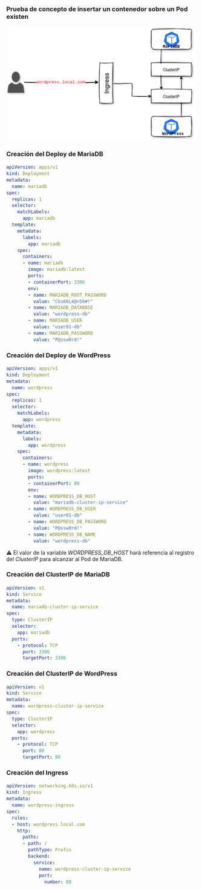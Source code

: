 ### Prueba de concepto de insertar un contenedor sobre un Pod existen
![Descripción de la imagen](https://raw.githubusercontent.com/0x04e1/K8s/refs/heads/main/images/PoC1.png)

### Creación del Deploy de MariaDB

```yaml
apiVersion: apps/v1
kind: Deployment
metadata:
  name: mariadb
spec:
  replicas: 1
  selector:
    matchLabels:
      app: mariadb
  template:
    metadata:
      labels:
        app: mariadb
    spec:
      containers:
      - name: mariadb
        image: mariadb:latest
        ports:
        - containerPort: 3306
        env:
        - name: MARIADB_ROOT_PASSWORD
          value: "CGs66L4@<56#!"
        - name: MARIADB_DATABASE
          value: "wordpress-db"
        - name: MARIADB_USER
          value: "user01-db"
        - name: MARIADB_PASSWORD
          value: "P@ssw0rd!"
```

### Creación del Deploy de WordPress

```yaml
apiVersion: apps/v1
kind: Deployment
metadata:
  name: wordpress
spec:
  replicas: 1
  selector:
    matchLabels:
      app: wordpress
  template:
    metadata:
      labels:
        app: wordpress
    spec:
      containers:
      - name: wordpress
        image: wordpress:latest
        ports:
        - containerPort: 80
        env:
        - name: WORDPRESS_DB_HOST
          value: "mariadb-cluster-ip-service"
        - name: WORDPRESS_DB_USER
          value: "user01-db"
        - name: WORDPRESS_DB_PASSWORD
          value: "P@ssw0rd!"
        - name: WORDPRESS_DB_NAME
          value: "wordpress-db"
```
⚠️ El valor de la variable *WORDPRESS_DB_HOST* hará referencia al registro del *ClusterIP* para alcanzar al Pod de MariaDB.

### Creación del ClusterIP de MariaDB

```yaml
apiVersion: v1
kind: Service
metadata:
  name: mariadb-cluster-ip-service
spec:
  type: ClusterIP
  selector:
    app: mariadb
  ports:
    - protocol: TCP
      port: 3306
      targetPort: 3306
```

### Creación del ClusterIP de WordPress

```yaml
apiVersion: v1
kind: Service
metadata:
  name: wordpress-cluster-ip-service
spec:
  type: ClusterIP
  selector:
    app: wordpress 
  ports:
    - protocol: TCP
      port: 80
      targetPort: 80
```
### Creación del Ingress

```yaml
apiVersion: networking.k8s.io/v1
kind: Ingress
metadata:
  name: wordpress-ingress
spec:
  rules:
  - host: wordpress.local.com
    http:
      paths:
      - path: /
        pathType: Prefix
        backend:
          service:
            name: wordpress-cluster-ip-service
            port:
              number: 80
```
